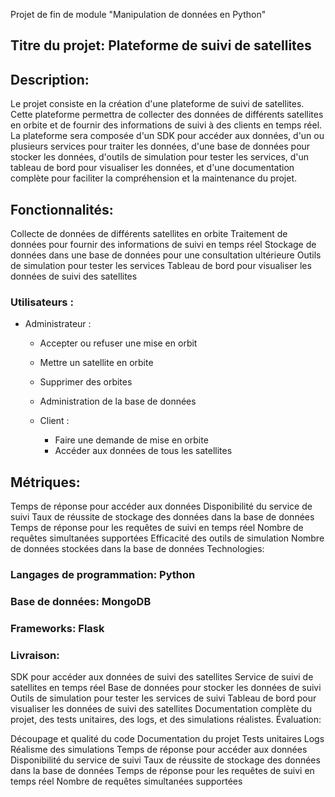Projet de fin de module "Manipulation de données en Python"

## Titre du projet: Plateforme de suivi de satellites

## Description:
Le projet consiste en la création d'une plateforme de suivi de satellites. Cette plateforme permettra de collecter des données de différents satellites en orbite et de fournir des informations de suivi à des clients en temps réel. La plateforme sera composée d'un SDK pour accéder aux données, d'un ou plusieurs services pour traiter les données, d'une base de données pour stocker les données, d'outils de simulation pour tester les services, d'un tableau de bord pour visualiser les données, et d'une documentation complète pour faciliter la compréhension et la maintenance du projet.

## Fonctionnalités:

Collecte de données de différents satellites en orbite
Traitement de données pour fournir des informations de suivi en temps réel
Stockage de données dans une base de données pour une consultation ultérieure
Outils de simulation pour tester les services
Tableau de bord pour visualiser les données de suivi des satellites

### Utilisateurs : 
 - Administrateur :
      - Accepter ou refuser une mise en orbit
      - Mettre un satellite en orbite
      - Supprimer des orbites
      - Administration de la base de données
      
    - Client : 
      - Faire une demande de mise en orbite
      - Accéder aux données de tous les satellites

## Métriques:

Temps de réponse pour accéder aux données
Disponibilité du service de suivi
Taux de réussite de stockage des données dans la base de données
Temps de réponse pour les requêtes de suivi en temps réel
Nombre de requêtes simultanées supportées
Efficacité des outils de simulation
Nombre de données stockées dans la base de données
Technologies:

### Langages de programmation: Python
### Base de données: MongoDB
### Frameworks: Flask

### Livraison:

SDK pour accéder aux données de suivi des satellites
Service de suivi de satellites en temps réel
Base de données pour stocker les données de suivi
Outils de simulation pour tester les services de suivi
Tableau de bord pour visualiser les données de suivi des satellites
Documentation complète du projet, des tests unitaires, des logs, et des simulations réalistes.
Évaluation:

Découpage et qualité du code
Documentation du projet
Tests unitaires
Logs
Réalisme des simulations
Temps de réponse pour accéder aux données
Disponibilité du service de suivi
Taux de réussite de stockage des données dans la base de données
Temps de réponse pour les requêtes de suivi en temps réel
Nombre de requêtes simultanées supportées
